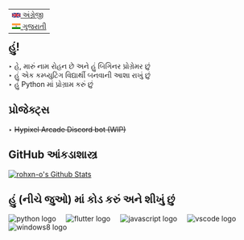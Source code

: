 <table align="right">
 <tr><td><a href="https://github.com/rohxn-o"><img src="./assets/gb_flag.png" alt="UK flag" width="17px"> અંગ્રેજી</a></td></tr>
 <tr><td><a href="https://github.com/rohxn-o/rohxn-o/tree/main/README-gu.md"><img src="./assets/in_flag.png" alt="ભારતીય ધ્વજ" width="17px"> ગુજરાતી</a></td></tr>
</table>

  <h2>હું!</h2>
    <p>
     ‣ હે, મારું નામ રોહન છે અને હું બિગિનર પ્રોગ્રેમર છું<br>
     ‣ હું એક કમ્પ્યુટિંગ વિદ્યાર્થી બનવાની આશા રાખું છું<br>
     ‣ હું Python માં પ્રોગ્રામ કરું છું
    </p>

  <h2>પ્રોજેક્ટ્સ</h2>
    <p>
    ‣ <del> Hypixel Arcade Discord bot (WIP) </del>
    </p>

  <h2>GitHub આંકડાશાસ્ત્ર</h2>
  <a href="https://github.com/anuraghazra/github-readme-stats"><img alt="rohxn-o's Github Stats" src="https://github-readme-stats.vercel.app/api?username=rohxn-o&theme=nord&hide_border=true&include_all_commits=false&count_private=false" height="192px"/></a>

<h2 align="left">હું (નીચે જુઓ) માં કોડ કરું અને શીખું છું</h2>

<div align="left">
  <img src="https://skillicons.dev/icons?i=py" height="40" alt="python logo"  />
  <img width="12" />
  <img src="https://skillicons.dev/icons?i=flutter" height="40" alt="flutter logo"  />
  <img width="12" />
  <img src="https://skillicons.dev/icons?i=js" height="40" alt="javascript logo"  />
  <img width="12" />
  <img src="https://skillicons.dev/icons?i=vscode" height="40" alt="vscode logo"  />
  <img width="12" />
  <img src="https://cdn.jsdelivr.net/gh/devicons/devicon/icons/windows8/windows8-original.svg" height="40" alt="windows8 logo"  />
</div>
